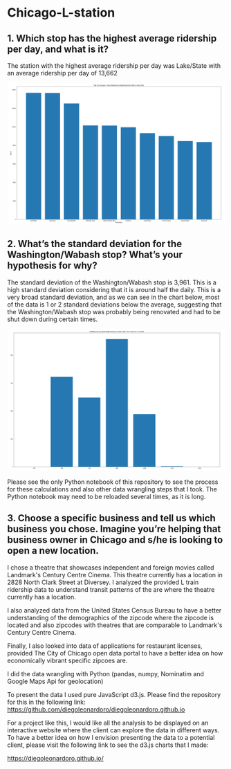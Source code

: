 # Chicago-L-station


<h2>1. Which stop has the highest average ridership per day, and what is it?</h2>

The station with the highest average ridership per day was Lake/State with an average ridership per day of 13,662 


<img src="https://raw.githubusercontent.com/diegoleonardoro/bronx_tourism/master/Screen%20Shot%202021-05-17%20at%209.16.59%20PM.png" >


<h2> 2. What’s the standard deviation for the Washington/Wabash stop? What’s your hypothesis for why?</h2>

The standard deviation of the Washington/Wabash stop is 3,961. This is a high standard deviation considering that it is around half the daily.
This is a very broad standard deviation, and as we can see in the chart below, most of the data is 1 or 2 standard deviations below the average, suggesting that the Washington/Wabash stop was probably being renovated and had to be shut down during certain times. 

<img src="https://raw.githubusercontent.com/diegoleonardoro/bronx_tourism/master/Screen%20Shot%202021-05-17%20at%209.25.55%20PM.png" >

Please see the only Python notebook of this repository to see the process for these calculations and also other data wrangling steps that I took. The Python notebook may need to be reloaded several times, as it is long.

<h2> 3. Choose a specific business and tell us which business you chose. Imagine you’re helping that business owner in Chicago and s/he is looking to open a new location.</h2>

I chose a theatre that showcases independent and foreign movies called Landmark's Century Centre Cinema. This theatre currently has a location in 2828 North Clark Street at Diversey. I analyzed the provided L train ridership data to understand transit patterns of the are where the theatre currently has a location. 

I also analyzed data from the United States Census Bureau to have a better understanding of the demographics of the zipcode where the zipcode is located and also zipcodes with theatres that are comparable to Landmark's Century Centre Cinema. 

Finally, I also looked into data of applications for restaurant licenses, provided The City of Chicago open data portal to have a better idea on how economically vibrant specific zipcoes are.

I did the data wrangling with Python (pandas, numpy, Nominatim and Google Maps Api for geolocation)

To present the data I used pure JavaScript d3.js. Please find the repository for this in the following link: https://github.com/diegoleonardoro/diegoleonardoro.github.io

For a project like this, I would like all the analysis to be displayed on an interactive website where the client can explore the data in different ways. To have a better idea on how I envision presenting the data to a potential client, please visit the following link to see the d3.js charts that I made: 

https://diegoleonardoro.github.io/


